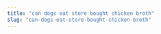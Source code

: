```yaml
---
title: "can dogs eat store bought chicken broth"
slug: "can-dogs-eat-store-bought-chicken-broth"
---
```


